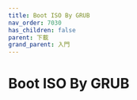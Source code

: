 ```yaml
---
title: Boot ISO By GRUB
nav_order: 7030
has_children: false
parent: 下載
grand_parent: 入門
---
```



# Boot ISO By GRUB
